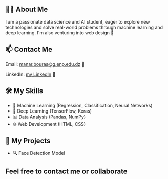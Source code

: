 <h2>👩‍💻 About Me</h2>
<p>
  I am a passionate data science and AI student, eager to explore new technologies and solve real-world problems through machine learning and deep learning. 
  I'm also venturing into web design 🌟
</p>

<h2>📫 Contact Me</h2>
<p>Email: <a href="mailto:manar.bouras@g.enp.edu.dz">manar.bouras@g.enp.edu.dz</a> 📧</p>
<p>LinkedIn: <a href="www.linkedin.com/in/manar-bouras-aba26126a">my LinkedIn</a> 🔗</p>

<h2>🛠️ My Skills</h2>
<ul>
  <li>🤖 Machine Learning (Regression, Classification, Neural Networks)</li>
  <li>🧠 Deep Learning (TensorFlow, Keras)</li>
  <li>📊 Data Analysis (Pandas, NumPy)</li>
  <li>🌐 Web Development (HTML, CSS)</li>
</ul>

<h2>🚀 My Projects</h2>
<ul>
  <li>🔍 Face Detection Model </li>

</ul>

<h2>Feel free to contact me or collaborate </h2>


